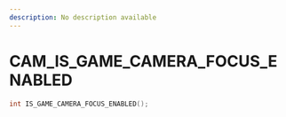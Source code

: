 ```yaml
---
description: No description available 
---
```


# CAM\_IS_GAME_CAMERA_FOCUS_ENABLED

```cpp
int IS_GAME_CAMERA_FOCUS_ENABLED();
```